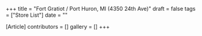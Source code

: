+++
title = "Fort Gratiot / Port Huron, MI (4350 24th Ave)"
draft = false
tags = ["Store List"]
date = ""

[Article]
contributors = []
gallery = []
+++